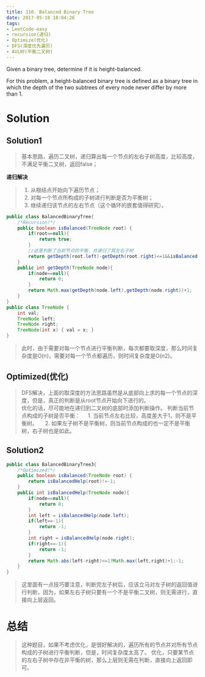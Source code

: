 ```yaml
---
title: 110. Balanced Binary Tree
date: 2017-05-10 18:04:26
tags:
- LeetCode-easy
- recursion(递归)
- Optimize(优化)
- DFS(深度优先遍历)
- AVL树(平衡二叉树)
---
```

Given a binary tree, determine if it is height-balanced.

For this problem, a height-balanced binary tree is defined as a binary tree in which the depth of the two subtrees of every node never differ by more than 1.

<!-- more -->
# Solution

## Solution1

>基本思路，遍历二叉树，递归算出每一个节点的左右子树高度，比较高度，不满足平衡二叉树，返回false；

**递归解决**

>1. 从根结点开始向下遍历节点；
>2. 对每一个节点所构成的子树进行判断是否为平衡树；
>3. 继续递归该节点的左右节点（这个循环的嵌套值得研究）。

```java
public class BalancedBinaryTree{
    /*Recursion!*/
    public boolean isBalanced(TreeNode root) {
        if(root==null){
            return true;
        }
        //这里判断了当前节点的平衡，并递归了其左右子树
        return getDepth(root.left)-getDepth(root.right)<=1&&isBalanced(root.left)&&isBalanced(root.right);
    }
    public int getDepth(TreeNode node){
        if(node==null){
            return 0;
        }
        return Math.max(getDepth(node.left),getDepth(node.right))+1;
    }
}
public class TreeNode {
    int val;
    TreeNode left;
    TreeNode right;
    TreeNode(int x) { val = x; }
}
```
>此时，由于需要对每一个节点进行平衡判断，每次都要取深度，那么时间复杂度是O(n)，需要对每一个节点都遍历，则时间复杂度是O(n2)。

## Optimized(优化)

>DFS解决，上面的取深度的方法思路虽然是从底部向上求的每一个节点的深度，但是，真正的判断是从root节点开始向下进行的。<br>
>优化的话，尽可能地在递归到二叉树的底部时添加判断操作。
>判断当前节点构成的子树是否平衡：
>&nbsp;&nbsp;&nbsp;&nbsp;1. 当前节点左右比较，高度差大于1，则不是平衡树。
>&nbsp;&nbsp;&nbsp;&nbsp;2. 如果左子树不是平衡树，则当前节点构成的也一定不是平衡树，右子树也是如此。


## Solution2

```java
public class BalancedBinaryTree3{
    /*Optimized!*/
    public boolean isBalanced(TreeNode root) {
        return isBalancedHelp(root)!=-1;
    }
    public int isBalancedHelp(TreeNode node){
        if(node==null){
            return 0;
        }
        int left = isBalancedHelp(node.left);
        if(left==-1){
            return -1;
        }
        int right = isBalancedHelp(node.right);
        if(right==-1){
            return -1;
        }
        return Math.abs(left-right)<=1?Math.max(left,right)+1:-1;
    }
}
```

>这里面有一点技巧要注意，判断完左子树后，应该立马对左子树的返回值进行判断，因为，如果左右子树只要有一个不是平衡二叉树，则无需进行，直接向上层返回。

# 总结
>这种题目，如果不考虑优化，是很好解决的，遍历所有的节点并对所有节点构成的子树进行平衡判断，但是，时间复杂度太高了。
>优化，只要某节点的左右子树中存在非平衡的树，那么上层则无需在判断，直接向上返回即可。